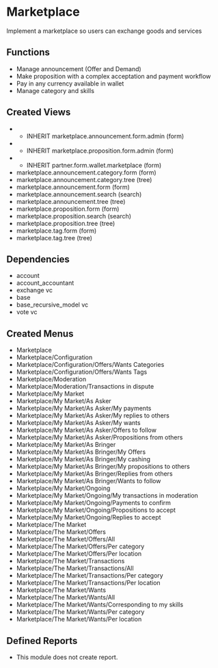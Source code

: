 # Marketplace #
Implement a marketplace so users can exchange goods and services

## Functions ##
- Manage announcement (Offer and Demand)
- Make proposition with a complex acceptation and payment workflow
- Pay in any currency available in wallet
- Manage category and skills 

## Created Views ##
- * INHERIT marketplace.announcement.form.admin (form)
- * INHERIT marketplace.proposition.form.admin (form)
- * INHERIT partner.form.wallet.marketplace (form)
- marketplace.announcement.category.form (form)
- marketplace.announcement.category.tree (tree)
- marketplace.announcement.form (form)
- marketplace.announcement.search (search)
- marketplace.announcement.tree (tree)
- marketplace.proposition.form (form)
- marketplace.proposition.search (search)
- marketplace.proposition.tree (tree)
- marketplace.tag.form (form)
- marketplace.tag.tree (tree)

## Dependencies ##
- account		
- account_accountant		
- exchange		vc
- base	
- base_recursive_model	vc
- vote					vc
	
## Created Menus ##
- Marketplace
- Marketplace/Configuration
- Marketplace/Configuration/Offers/Wants Categories
- Marketplace/Configuration/Offers/Wants Tags
- Marketplace/Moderation
- Marketplace/Moderation/Transactions in dispute
- Marketplace/My Market
- Marketplace/My Market/As Asker
- Marketplace/My Market/As Asker/My payments
- Marketplace/My Market/As Asker/My replies to others
- Marketplace/My Market/As Asker/My wants
- Marketplace/My Market/As Asker/Offers to follow
- Marketplace/My Market/As Asker/Propositions from others
- Marketplace/My Market/As Bringer
- Marketplace/My Market/As Bringer/My Offers
- Marketplace/My Market/As Bringer/My cashing
- Marketplace/My Market/As Bringer/My propositions to others
- Marketplace/My Market/As Bringer/Replies from others
- Marketplace/My Market/As Bringer/Wants to follow
- Marketplace/My Market/Ongoing
- Marketplace/My Market/Ongoing/My transactions in moderation
- Marketplace/My Market/Ongoing/Payments to confirm
- Marketplace/My Market/Ongoing/Propositions to accept
- Marketplace/My Market/Ongoing/Replies to accept
- Marketplace/The Market
- Marketplace/The Market/Offers
- Marketplace/The Market/Offers/All
- Marketplace/The Market/Offers/Per category
- Marketplace/The Market/Offers/Per location
- Marketplace/The Market/Transactions
- Marketplace/The Market/Transactions/All
- Marketplace/The Market/Transactions/Per category
- Marketplace/The Market/Transactions/Per location
- Marketplace/The Market/Wants
- Marketplace/The Market/Wants/All
- Marketplace/The Market/Wants/Corresponding to my skills
- Marketplace/The Market/Wants/Per category
- Marketplace/The Market/Wants/Per location

## Defined Reports ##
- This module does not create report.